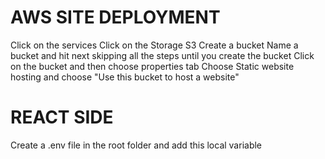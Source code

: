 # AWS SITE DEPLOYMENT

 Click on the services
 Click on the Storage S3
 Create a bucket
 Name a bucket and hit next skipping all the steps until you create the bucket
 Click on the bucket and then choose properties tab
 Choose Static website hosting and choose "Use this bucket to host a website"
# REACT SIDE
Create a .env file in the root folder and add this local variable
